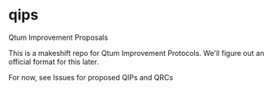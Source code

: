 # qips
Qtum Improvement Proposals

This is a makeshift repo for Qtum Improvement Protocols. We'll figure out an official format for this later. 

For now, see Issues for proposed QIPs and QRCs 

